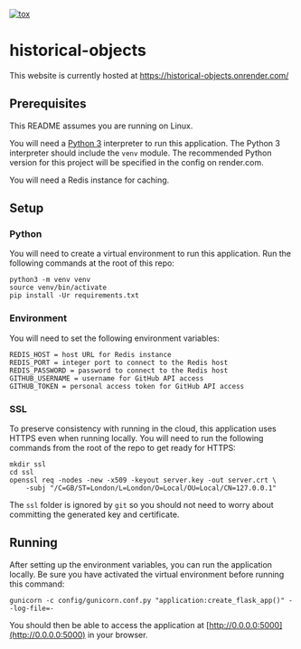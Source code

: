 [![tox](https://github.com/Tyler-Yates/historical-objects/actions/workflows/tox-workflow.yml/badge.svg)](https://github.com/Tyler-Yates/historical-objects/actions/workflows/tox-workflow.yml)

# historical-objects

This website is currently hosted at https://historical-objects.onrender.com/

## Prerequisites
This README assumes you are running on Linux.

You will need a [Python 3](https://www.python.org/about/) interpreter to run this application.
The Python 3 interpreter should include the `venv` module.
The recommended Python version for this project will be specified in the config on render.com.

You will need a Redis instance for caching.

## Setup

### Python
You will need to create a virtual environment to run this application.
Run the following commands at the root of this repo:
```
python3 -m venv venv
source venv/bin/activate
pip install -Ur requirements.txt
```

### Environment
You will need to set the following environment variables:
```
REDIS_HOST = host URL for Redis instance
REDIS_PORT = integer port to connect to the Redis host
REDIS_PASSWORD = password to connect to the Redis host
GITHUB_USERNAME = username for GitHub API access
GITHUB_TOKEN = personal access token for GitHub API access
```

### SSL
To preserve consistency with running in the cloud, this application uses HTTPS even when running locally.
You will need to run the following commands from the root of the repo to get ready for HTTPS:
```
mkdir ssl
cd ssl
openssl req -nodes -new -x509 -keyout server.key -out server.crt \
    -subj "/C=GB/ST=London/L=London/O=Local/OU=Local/CN=127.0.0.1"
```
The `ssl` folder is ignored by `git` so you should not need to worry about committing the
generated key and certificate.

## Running
After setting up the environment variables, you can run the application locally.
Be sure you have activated the virtual environment before running this command:
```
gunicorn -c config/gunicorn.conf.py "application:create_flask_app()" --log-file=-
```

You should then be able to access the application at [http://0.0.0.0:5000](http://0.0.0.0:5000) in your browser.
